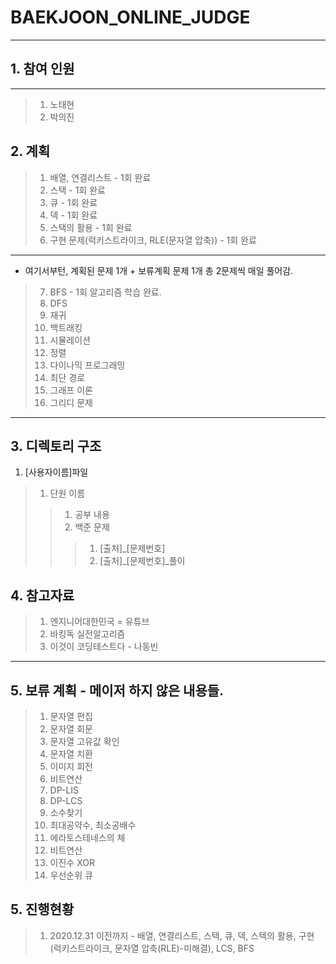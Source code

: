# BAEKJOON_ONLINE_JUDGE
-----------------------
## 1. 참여 인원
---
>1. 노태현
>2. 박의진

## 2. 계획
>1. 배열, 연결리스트 - 1회 완료
>2. 스택 - 1회 완료
>3. 큐 - 1회 완료
>4. 덱 - 1회 완료
>5. 스택의 활용 - 1회 완료
>6. 구현 문제(럭키스트라이크, RLE(문자열 압축)) - 1회 완료
---
* 여기서부턴, 계획된 문제 1개 + 보류계획 문제 1개 총 2문제씩 매일 풀어감.
>7. BFS - 1회 알고리즘 학습 완료.
>9. DFS
>10. 재귀
>11. 백트래킹
>12. 시뮬레이션
>13. 정렬
>14. 다이나믹 프로그래밍
>15. 최단 경로
>16. 그래프 이론
>17. 그리디 문제
---
## 3. 디렉토리 구조
1. [사용자이름]파일
>1. 단원 이름
>>1. 공부 내용
>>2. 백준 문제
>>>1. [출처]_[문제번호]
>>>2. [출처]_[문제번호]_풀이

## 4. 참고자료
>1. 엔지니어대한민국 = 유튜브
>2. 바킹독 실전알고리즘
>3. 이것이 코딩테스트다 - 나동빈
---
## 5. 보류 계획 - 메이저 하지 않은 내용들.
>1. 문자열 편집
>2. 문자열 회문
>3. 문자열 고유값 확인
>4. 문자열 치환
>5. 이미지 회전
>6. 비트연산
>8. DP-LIS
>9. DP-LCS
>9. 소수찾기
>10. 최대공약수, 최소공배수
>11. 에라토스테네스의 체
>12. 비트연산
>13. 이진수 XOR
>14. 우선순위 큐

## 5. 진행현황
>1. 2020.12.31 이전까지 - 배열, 연결리스트, 스텍, 큐, 덱, 스텍의 활용, 구현(럭키스트라이크, 문자열 압축(RLE)-미해결), LCS, BFS
